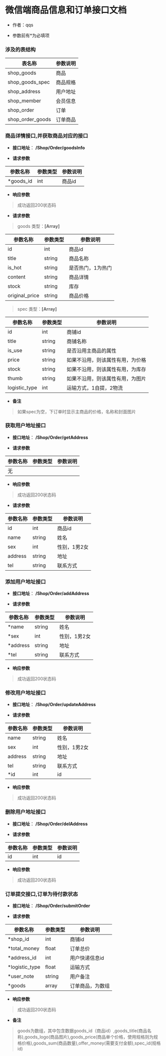 # 微信端商品信息和订单接口文档

+ 作者：qqs

+ 参数前有*为必填项

### 涉及的表结构

|  表名称  |  参数说明 |
| --------- |  ------- |
| shop_goods | 商品 |
| shop_goods_spec | 商品规格 |
| shop_address | 用户地址 |
| shop_member | 会员信息 |
| shop_order | 订单 |
| shop_order_goods | 订单商品 |


### 商品详情接口,并获取商品对应的接口

+ __接口地址__： __/Shop/Order/goodsInfo__

+ __请求参数__

|  参数名称  | 参数类型 | 参数说明 |
| --------- | -------- | ------- |
| *goods_id | int | 商品id |


+ __响应参数__

> 成功返回200状态码

+ __请求参数__

>  goods 类型：__[Array]__

|  参数名称  | 参数类型 | 参数说明 |
| --------- | -------- | ------- |
| id | int | 商品id |
| title | string | 商品名称 |
| is_hot | string | 是否热门，1为热门 |
| content | string | 商品详情 |
| stock | string | 库存 |
| original_price | string | 商品价格 |

>  spec 类型：__[Array]__

|  参数名称  | 参数类型 | 参数说明 |
| --------- | -------- | ------- |
| id | int | 商铺id |
| title | string | 商铺名称 |
| is_use | string | 是否沿用主商品的属性 |
| price | string | 如果不沿用，则该属性有用，为价格 |
| stock | string | 如果不沿用，则该属性有用，为库存 |
| thumb | string | 如果不沿用，则该属性有用，为图片 |
| logistic_type | int | 运输方式，1自提，2物流 |

+ __备注__

> 如果spec为空，下订单时显示主商品的价格，名称和封面图片



### 获取用户地址接口

+ __接口地址__： __/Shop/Order/getAddress__

+ __请求参数__

|  参数名称  | 参数类型 | 参数说明 |
| --------- | -------- | ------- |
| 无 |


+ __响应参数__

> 成功返回200状态码

+ __请求参数__

|  参数名称  | 参数类型 | 参数说明 |
| --------- | -------- | ------- |
| id | int | 商品id |
| name | string | 姓名 |
| sex | int | 性别，1男2女 |
| address | string | 地址 |
| tel | string | 联系方式 |



### 添加用户地址接口

+ __接口地址__： __/Shop/Order/addAddress__

+ __请求参数__

|  参数名称  | 参数类型 | 参数说明 |
| --------- | -------- | ------- |
| *name | string | 姓名 |
| *sex | int | 性别，1男2女 |
| *address | string | 地址 |
| *tel | string | 联系方式 |


+ __响应参数__

> 成功返回200状态码



### 修改用户地址接口

+ __接口地址__： __/Shop/Order/updateAddress__

+ __请求参数__

|  参数名称  | 参数类型 | 参数说明 |
| --------- | -------- | ------- |
| name | string | 姓名 |
| sex | int | 性别，1男2女 |
| address | string | 地址 |
| tel | string | 联系方式 |
| *id | int | id |


+ __响应参数__

> 成功返回200状态码



### 删除用户地址接口

+ __接口地址__： __/Shop/Order/delAddress__

+ __请求参数__

|  参数名称  | 参数类型 | 参数说明 |
| --------- | -------- | ------- |
| id | int | id |


+ __响应参数__

> 成功返回200状态码



### 订单提交接口,订单为待付款状态

+ __接口地址__： __/Shop/Order/submitOrder__

+ __请求参数__

|  参数名称  | 参数类型 | 参数说明 |
| --------- | -------- | ------- |
| *shop_id | int | 商铺id |
| *total_money | float | 订单总价 |
| *address_id | int | 用户快递信息id |
| *logistic_type | float | 运输方式 |
| *user_note | string | 用户备注 |
| *goods | array | 订单商品，为数组 |


+ __响应参数__

> 成功返回200状态码

+ __备注__

> goods为数组，其中包含数据goods_id（商品id）,goods_title(商品名称),goods_logo(商品图片),goods_price(商品单个价格，使用规格则为规格价格),goods_sum(商品数量),offer_money(需要支付金额),spec_id(规格id)